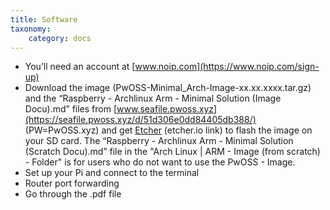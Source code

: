 ```yaml
---
title: Software
taxonomy:
    category: docs
---
```


* You’ll need an account at [www.noip.com](https://www.noip.com/sign-up)
* Download the image (PwOSS-Minimal_Arch-Image-xx.xx.xxxx.tar.gz) and the “Raspberry - Archlinux Arm - Minimal Solution (Image Docu).md” files from [www.seafile.pwoss.xyz](https://seafile.pwoss.xyz/d/51d306e0dd84405db388/) (PW=PwOSS.xyz) and get [Etcher](https://etcher.io/) (etcher.io link) to flash the image on your SD card. The “Raspberry - Archlinux Arm - Minimal Solution (Scratch Docu).md” file in the "Arch Linux | ARM - Image (from scratch) - Folder" is for users who do not want to use the PwOSS - Image.
* Set up your Pi and connect to the terminal
* Router port forwarding
* Go through the .pdf file
